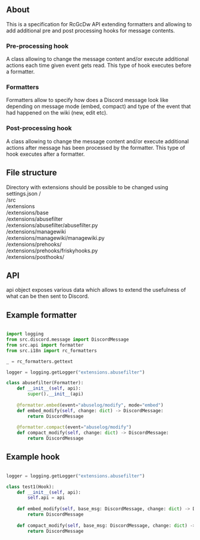 ## About
This is a specification for RcGcDw API extending formatters and allowing to add additional pre and post processing hooks for message contents.

### Pre-processing hook
A class allowing to change the message content and/or execute additional actions each time given event gets read. This type of hook executes before a formatter.

### Formatters
Formatters allow to specify how does a Discord message look like depending on message mode (embed, compact) and type of the event that had happened on the wiki (new, edit etc).

### Post-processing hook
A class allowing to change the message content and/or execute additional actions after message has been processed by the formatter. This type of hook executes after a formatter.

## File structure
Directory with extensions should be possible to be changed using settings.json
/    
 /src   
 /extensions   
 /extensions/base   
 /extensions/abusefilter    
  /extensions/abusefilter/abusefilter.py   
 /extensions/managewiki   
  /extensions/managewiki/managewiki.py   
 /extensions/prehooks/   
  /extensions/prehooks/friskyhooks.py   
 /extensions/posthooks/   

## API
api object exposes various data which allows to extend the usefulness of what can be then sent to Discord.



## Example formatter
```python

import logging
from src.discord.message import DiscordMessage
from src.api import formatter
from src.i18n import rc_formatters

_ = rc_formatters.gettext

logger = logging.getLogger("extensions.abusefilter")

class abusefilter(Formatter):
	def __init__(self, api):
		super().__init__(api)
		
    @formatter.embed(event="abuselog/modify", mode="embed")
    def embed_modify(self, change: dict) -> DiscordMessage:
		return DiscordMessage
		
    @formatter.compact(event="abuselog/modify")
    def compact_modify(self, change: dict) -> DiscordMessage:
		return DiscordMessage

```

## Example hook
```python

logger = logging.getLogger("extensions.abusefilter")

class test1(Hook):
	def __init__(self, api):
		self.api = api
		
	def embed_modify(self, base_msg: DiscordMessage, change: dict) -> DiscordMessage:
		return DiscordMessage
		
	def compact_modify(self, base_msg: DiscordMessage, change: dict) -> DiscordMessage:
		return DiscordMessage

```